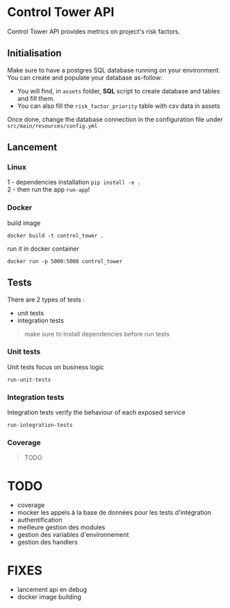 # Control Tower API

Control Tower API provides metrics on project's risk factors.

## Initialisation

Make sure to have a postgres SQL database running on your environment.
<br>
You can create and populate your database as-follow:
 - You will find, in `assets` folder, **SQL** script to create database and tables and fill them.
 - You can also fill the `risk_factor_priority` table with csv data in assets

Once done, change the database connection in the configuration file under `src/main/resources/config.yml`

## Lancement

### Linux

1 - dependencies installation ```pip install -e .```
<br>
2 - then run the app ```run-app```!

### Docker

build image
```commandline
docker build -t control_tower .
```

run it in docker container
```commandline
docker run -p 5000:5000 control_tower
```

## Tests

There are 2 types of tests :
- unit tests
- integration tests

> make sure to install dependencies before run tests
### Unit tests

Unit tests focus on business logic

```commandline
run-unit-tests
```

### Integration tests

Integration tests verify the behaviour of each exposed service 

```commandline
run-integration-tests
```


### Coverage

> TODO


# TODO
 - coverage
 - mocker les appels à la base de données pour les tests d'intégration
 - authentification
 - meilleure gestion des modules
 - gestion des variables d'environnement
 - gestion des handlers

# FIXES
 - lancement api en debug
 - docker image building